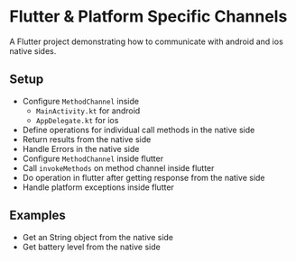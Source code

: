 # Flutter & Platform Specific Channels

A Flutter project demonstrating how to communicate with android and ios native sides.

## Setup

- Configure `MethodChannel` inside
  - `MainActivity.kt` for android
  - `AppDelegate.kt` for ios
- Define operations for individual call methods in the native side
- Return results from the native side
- Handle Errors in the native side
- Configure `MethodChannel` inside flutter
- Call `invokeMethods` on method channel inside flutter
- Do operation in flutter after getting response from the native side
- Handle platform exceptions inside flutter

## Examples

- Get an String object from the native side
- Get battery level from the native side

